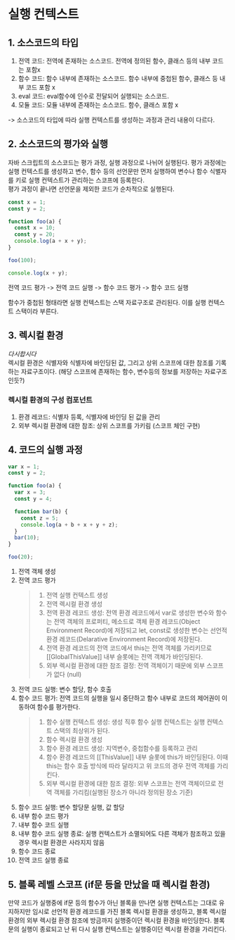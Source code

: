 # 실행 컨텍스트

## 1. 소스코드의 타입

1. 전역 코드: 전역에 존재하는 소스코드. 전역에 정의된 함수, 클래스 등의 내부 코드는 포함x
2. 함수 코드: 함수 내부에 존재하는 소스코드. 함수 내부에 중첩된 함수, 클래스 등 내부 코드 포함 x
3. eval 코드: eval함수에 인수로 전달되어 실행되는 소스코드.
4. 모듈 코드: 모듈 내부에 존재하는 소스코드. 함수, 클래스 포함 x

-> 소스코드의 타입에 따라 실행 컨텍스트를 생성하는 과정과 관리 내용이 다르다.

## 2. 소스코드의 평가와 실행

자바 스크립트의 소스코드는 평가 과정, 실행 과정으로 나뉘어 실행된다. 평가 과정에는 실행 컨텍스트를 생성하고 변수, 함수 등의 선언문만 먼저 실행하여 변수나 함수 식별자를 키로 실행 컨텍스트가 관리하는 스코프에 등록한다.  
평가 과정이 끝나면 선언문을 제외한 코드가 순차적으로 실행된다.

```javascript
const x = 1;
const y = 2;

function foo(a) {
  const x = 10;
  const y = 20;
  console.log(a + x + y);
}

foo(100);

console.log(x + y);
```

전역 코드 평가 -> 전역 코드 실행 -> 함수 코드 평가 -> 함수 코드 실행

함수가 중첩된 형태라면 실행 컨텍스트는 스택 자료구조로 관리된다. 이를 실행 컨텍스트 스택이라 부른다.

## 3. 렉시컬 환경

_다시합시다_  
렉시컬 환경은 식별자와 식별자에 바인딩된 값, 그리고 상위 스코프에 대한 참조를 기록하는 자료구조이다. (해당 스코프에 존재하는 함수, 변수등의 정보를 저장하는 자료구조인듯?)

### 렉시컬 환경의 구성 컴포넌트

1. 환경 레코드: 식별자 등록, 식별자에 바인딩 된 값을 관리
2. 외부 렉시컬 환경에 대한 참조: 상위 스코프를 가키림 (스코프 체인 구현)

## 4. 코드의 실행 과정

```javascript
var x = 1;
const y = 2;

function foo(a) {
  var x = 3;
  const y = 4;

  function bar(b) {
    const z = 5;
    console.log(a + b + x + y + z);
  }
  bar(10);
}

foo(20);
```

1. 전역 객체 생성
2. 전역 코드 평가
   > 1. 전역 실행 컨텍스트 생성
   > 2. 전역 렉시컬 환경 생성
   > 3. 전역 환경 레코드 생성: 전역 환경 레코드에서 var로 생성한 변수와 함수는 전역 객체의 프로퍼티, 메소드로 객체 환경 레코드(Object Environment Record)에 저장되고 let, const로 생성한 변수는 선언적 환경 레코드(Delarative Environment Record)에 저장된다.
   > 4. 전역 환경 레코드의 전역 코드에서 this는 전역 객체를 가리키므로 [[GlobalThisValue]] 내부 슬롯에는 전역 객체가 바인딩된다.
   > 5. 외부 렉시컬 환경에 대한 참조 결정: 전역 객체이기 때문에 외부 스코프가 없다 (null)
3. 전역 코드 실행: 변수 할당, 함수 호출
4. 함수 코드 평가: 전역 코드의 실행을 일시 중단하고 함수 내부로 코드의 제어권이 이동하여 함수를 평가한다.
   > 1. 함수 실행 컨텍스트 생성: 생성 직후 함수 실행 컨텍스트는 실행 컨텍스트 스택의 최상위가 된다.
   > 2. 함수 렉시컬 환경 생성
   > 3. 함수 환경 레코드 생성: 지역변수, 중첩함수를 등록하고 관리
   > 4. 함수 환경 레코드의 [[ThisValue]] 내부 슬롯에 this가 바인딩된다. 이때 this는 함수 호출 방식에 따라 달라지고 위 코드의 경우 전역 객체를 가리킨다.
   > 5. 외부 렉시컬 환경에 대한 참조 결정: 외부 스코프는 전역 객체이므로 전역 객체를 가리킴(실행된 장소가 아니라 정의된 장소 기준)
5. 함수 코드 실행: 변수 할당문 실행, 값 할당
6. 내부 함수 코드 평가
7. 내부 함수 코드 실행
8. 내부 함수 코드 실행 종료: 실행 컨텍스트가 소멸되어도 다른 객체가 참조하고 있을 경우 렉시컬 환경은 사라지지 않음
9. 함수 코드 종료
10. 전역 코드 실행 종료

## 5. 블록 레벨 스코프 (if문 등을 만났을 때 렉시컬 환경)

만약 코드가 실행중에 if문 등의 함수가 아닌 블록을 만나면 실행 컨텍스트는 그대로 유지하지만 임시로 선언적 환경 레코드를 가진 블록 렉시컬 환경을 생성하고, 블록 렉시컬 환경의 외부 렉시컬 환경 참조에 방금까지 실행중이던 렉시컬 환경을 바인딩한다. 블록문의 실행이 종료되고 난 뒤 다시 실행 컨텍스트는 실행중이던 렉시컬 환경을 가리킨다.
